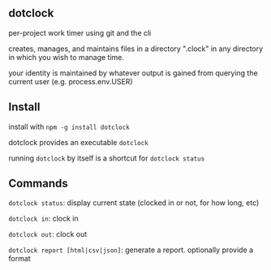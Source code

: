 dotclock
---

per-project work timer using git and the cli

creates, manages, and maintains files in a directory ".clock" in any directory in which you wish to manage time.

your identity is maintained by whatever output is gained from querying the current user (e.g. process.env.USER)

## Install

install with `npm -g install dotclock`

dotclock provides an executable `dotclock`

running `dotclock` by itself is a shortcut for `dotclock status`

## Commands

`dotclock status`: display current state (clocked in or not, for how long, etc)

`dotclock in`: clock in

`dotclock out`: clock out

`dotclock report [html|csv|json]`: generate a report. optionally provide a format
